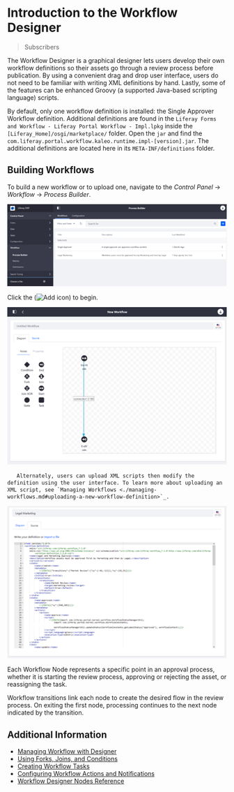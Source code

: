 # Introduction to the Workflow Designer

> Subscribers

 The Workflow Designer is a graphical designer lets users develop their own workflow definitions so their assets go through a review process before publication. By using a convenient drag and drop user interface, users do not need to be familiar with writing XML definitions by hand. Lastly, some of the features can be enhanced Groovy (a supported Java-based scripting language) scripts.

By default, only one workflow definition is installed: the Single Approver Workflow definition. Additional definitions are found in the `Liferay Forms and Workflow - Liferay Portal Workflow - Impl.lpkg` inside the `[Liferay_Home]/osgi/marketplace/` folder. Open the `jar` and find the `com.liferay.portal.workflow.kaleo.runtime.impl-[version].jar`. The additional definitions are located here in its `META-INF/definitions` folder.

## Building Workflows

To build a new workflow or to upload one, navigate to the _Control Panel_ &rarr; _Workflow_ &rarr; _Process Builder_.

![Navigate to the Workflow > Process Builder to manage workflows.](./introduction-to-the-workflow-designer/images/01.png)

Click the (![Add icon](../../../images/icon-add.png)) to begin.

![Use the intuitive drag and drop to build a workflow.](./introduction-to-the-workflow-designer/images/02.png)

```tip::
   Alternately, users can upload XML scripts then modify the definition using the user interface. To learn more about uploading an XML script, see `Managing Workflows <./managing-workflows.md#uploading-a-new-workflow-definition>`_.
```

![Use the Source tab to upload an XML file.](./introduction-to-the-workflow-designer/images/03.png)

Each Workflow Node represents a specific point in an approval process, whether it is starting the review process, approving or rejecting the asset, or reassigning the task.

Workflow transitions link each node to create the desired flow in the review process. On exiting the first node, processing continues to the next node indicated by the transition.

## Additional Information

* [Managing Workflow with Designer](./workflow-designer/managing-workflow-with-designer.md)
* [Using Forks, Joins, and Conditions](./workflow-designer/using-forks-joins-and-conditions.md)
* [Creating Workflow Tasks](./workflow-designer/creating-workflow-tasks.md)
* [Configuring Workflow Actions and Notifications](./workflow-designer/configuring-workflow-actions-and-notifications.md)
* [Workflow Designer Nodes Reference](./workflow-designer/workflow-designer-nodes-reference.md)
